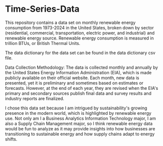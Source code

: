 # Time-Series-Data
This repository contains a data set on monthly renewable energy consumption from 1973-2024 in the United States, broken down by sector (residential, commercial, transportation, electric power, and industrial) and renewable energy source. Renewable energy consumption is measured in trillion BTUs, or British Thermal Units.

The data dictionary for the data set can be found in the data dictionary csv file.

Data Collection Methodology: The data is collected monthly and annually by the United States Energy Information Administration (EIA), which is made publicly available on their official website. Each month, new data is presented, yet it is preliminary and sometimes based on estimates or forecasts. However, at the end of each year, they are revised when the EIA's primary and secondary sources publish final data and survey results and industry reports are finalized. 

I chose this data set because I am intrigued by sustainability's growing presence in the modern world, which is highlighted by renewable energy use. Not only am I a Business Analytics Information Technology major, I am also a Supply Chain Management major, so I think renewable energy data would be fun to analyze as it may provide insights into how businesses are transitioning to sustainable energy and how supply chains adapt to energy shifts. 
